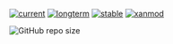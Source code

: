 [![current](https://github.com/ywzgt/lfs-kernel/actions/workflows/current.yml/badge.svg)](https://github.com/ywzgt/lfs-kernel/actions/workflows/current.yml)
[![longterm](https://github.com/ywzgt/lfs-kernel/actions/workflows/longterm.yml/badge.svg)](https://github.com/ywzgt/lfs-kernel/actions/workflows/longterm.yml)
[![stable](https://github.com/ywzgt/lfs-kernel/actions/workflows/stable.yml/badge.svg)](https://github.com/ywzgt/lfs-kernel/actions/workflows/stable.yml)
[![xanmod](https://github.com/ywzgt/lfs-kernel/actions/workflows/xanmod.yml/badge.svg)](https://github.com/ywzgt/lfs-kernel/actions/workflows/xanmod.yml)

![GitHub repo size](https://img.shields.io/github/repo-size/ywzgt/lfs-kernel)
